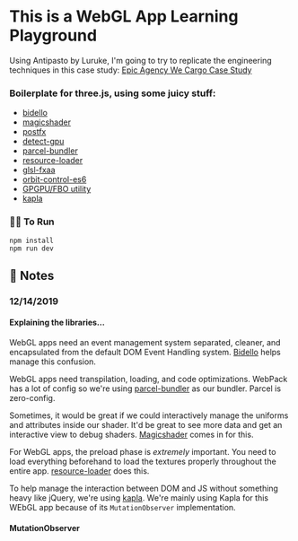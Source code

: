 # This is a WebGL App Learning Playground

Using Antipasto by Luruke, I'm going to try to replicate the engineering techniques in this case study:
[Epic Agency We Cargo Case Study](https://medium.com/epicagency/behind-the-scenes-of-we-cargo-3999f5f559c)

### Boilerplate for three.js, using some juicy stuff:

- [bidello](https://github.com/luruke/bidello)
- [magicshader](https://github.com/luruke/magicshader)
- [postfx](https://medium.com/@luruke/simple-postprocessing-in-three-js-91936ecadfb7)
- [detect-gpu](https://github.com/TimvanScherpenzeel/detect-gpu)
- [parcel-bundler](https://parceljs.org/)
- [resource-loader](https://github.com/englercj/resource-loader)
- [glsl-fxaa](https://github.com/mattdesl/glsl-fxaa)
- [orbit-control-es6](https://github.com/silviopaganini/orbit-controls-es6)
- [GPGPU/FBO utility](https://github.com/luruke/antipasto/blob/master/src/js/utils/fbo.js)
- [kapla](https://github.com/thierrymichel/kapla)


### 🏃‍♀️ To Run

```
npm install
npm run dev
```

## 📝 Notes

### 12/14/2019

#### Explaining the libraries...

WebGL apps need an event management system separated, cleaner, and encapsulated from the default DOM Event Handling system. [Bidello](https://github.com/luruke/bidello) helps manage this confusion.

WebGL apps need transpilation, loading, and code optimizations. WebPack has a lot of config so we're using [parcel-bundler](https://parceljs.org/) as our bundler. Parcel is zero-config.

Sometimes, it would be great if we could interactively manage the uniforms and attributes inside our shader. It'd be great to see more data and get an interactive view to debug shaders. [Magicshader](https://github.com/luruke/magicshader) comes in for this.

For WebGL apps, the preload phase is _extremely_ important. You need to load everything beforehand to load the textures properly throughout the entire app. [resource-loader](https://github.com/englercj/resource-loader) does this.

To help manage the interaction between DOM and JS without something heavy like jQuery, we're using [kapla](https://github.com/thierrymichel/kapla). We're mainly using Kapla for this WEbGL app because of its `MutationObserver` implementation.

#### MutationObserver

